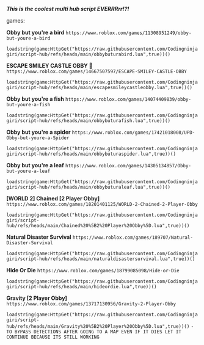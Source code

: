 ***This is the coolest multi hub script EVERRRrr!?!***


games:

**Obby but you're a bird**  ```https://www.roblox.com/games/11308951249/obby-but-youre-a-bird```  

```loadstring(game:HttpGet("https://raw.githubusercontent.com/Codingninjagiri/script-hub/refs/heads/main/obbybuturabird.lua",true))()```

**ESCAPE SMILEY CASTLE OBBY 🙂**  ```https://www.roblox.com/games/14667507597/ESCAPE-SMILEY-CASTLE-OBBY```  

```loadstring(game:HttpGet("https://raw.githubusercontent.com/Codingninjagiri/script-hub/refs/heads/main/escapesmileycastleobby.lua",true))()```

**Obby but you're a fish** ```https://www.roblox.com/games/14074409839/obby-but-youre-a-fish```

```loadstring(game:HttpGet("https://raw.githubusercontent.com/Codingninjagiri/script-hub/refs/heads/main/obbybuturafish.lua",true))()```

**Obby but you're a spider** ```https://www.roblox.com/games/17421018008/UPD-Obby-but-youre-a-Spider```

```loadstring(game:HttpGet("https://raw.githubusercontent.com/Codingninjagiri/script-hub/refs/heads/main/obbybuturaspider.lua",true))()```

**Obby but you're a leaf** ```https://www.roblox.com/games/14305134857/Obby-but-youre-a-leaf```

```loadstring(game:HttpGet("https://raw.githubusercontent.com/Codingninjagiri/script-hub/refs/heads/main/obbybuturaleaf.lua",true))()```

**[WORLD 2] Chained [2 Player Obby]** ```https://www.roblox.com/games/18201401125/WORLD-2-Chained-2-Player-Obby```

```loadstring(game:HttpGet("https://raw.githubusercontent.com/Codingninjagiri/script-hub/refs/heads/main/Chained%20%5B2%20Player%20Obby%5D.lua",true))()```

**Natural Disaster Survival** ```https://www.roblox.com/games/189707/Natural-Disaster-Survival```

```loadstring(game:HttpGet("https://raw.githubusercontent.com/Codingninjagiri/script-hub/refs/heads/main/naturaldisastersurvival.lua",true))()```

**Hide Or Die** ```https://www.roblox.com/games/18799085098/Hide-or-Die```

```loadstring(game:HttpGet("https://raw.githubusercontent.com/Codingninjagiri/script-hub/refs/heads/main/hideordie.lua",true))()```

**Gravity [2 Player Obby]** ```https://www.roblox.com/games/13717130956/Gravity-2-Player-Obby```

```loadstring(game:HttpGet("https://raw.githubusercontent.com/Codingninjagiri/script-hub/refs/heads/main/Gravity%20%5B2%20Player%20Obby%5D.lua",true))()```    ```-TO BYPASS DETECTIONS AFTER GOING TO A MAP EVEN IF IT DIES LET IT CONTINUE BECAUSE ITS STILL WORKING```
